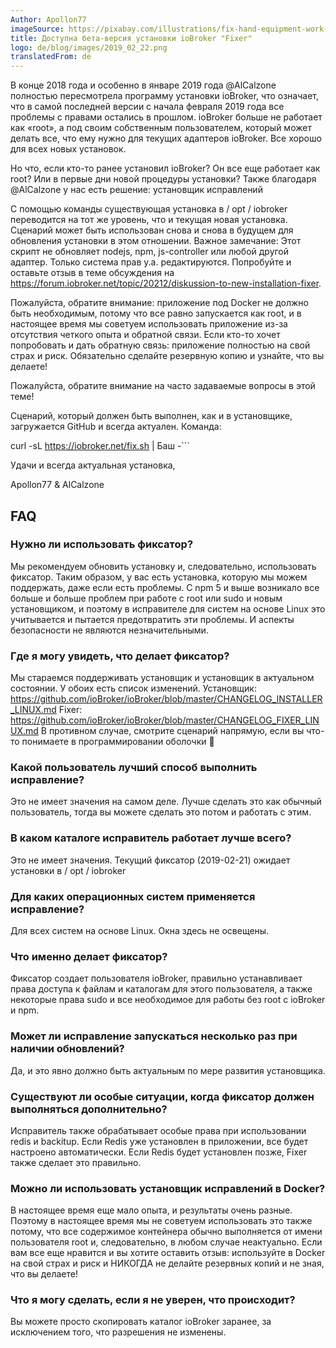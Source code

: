 ```yaml
---
Author: Apollon77
imageSource: https://pixabay.com/illustrations/fix-hand-equipment-work-sticker-2694108/
title: Доступна бета-версия установки ioBroker "Fixer"
logo: de/blog/images/2019_02_22.png
translatedFrom: de
---
```

В конце 2018 года и особенно в январе 2019 года @AlCalzone полностью пересмотрела программу установки ioBroker, что означает, что в самой последней версии с начала февраля 2019 года все проблемы с правами остались в прошлом. ioBroker больше не работает как «root», а под своим собственным пользователем, который может делать все, что ему нужно для текущих адаптеров ioBroker.
Все хорошо для всех новых установок.
<!-- SOURCE: Ende 2018 und vor allem im Januar 2019 hat @AlCalzone den ioBroker Installer komplett überarbeitet und damit gehören in den inzwischen aktuellen Version von Anfang Februar 2019 auch alle Rechteprobleme der Vergangenheit. ioBroker läuft damit nicht mehr als "root" sondern unter einem eigenen User der alles darf was er für die aktuellen ioBroker Adapter können muss.
Für alle neuen Installation ist also alles bestens.
 -->

Но что, если кто-то ранее установил ioBroker? Он все еще работает как root? Или в первые дни новой процедуры установки?
Также благодаря @AlCalzone у нас есть решение: установщик исправлений
<!-- SOURCE: Was ist aber wenn jemand ioBroker früher installiert hat? Er noch als root läuft? Oder in den ersten Tagen der neuen Installationsroutine?
Auch dafür haben wir jetzt dank @AlCalzone eine Lösung: den Installation-Fixer
 -->

С помощью команды существующая установка в / opt / iobroker переводится на тот же уровень, что и текущая новая установка. Сценарий может быть использован снова и снова в будущем для обновления установки в этом отношении.
Важное замечание: Этот скрипт не обновляет nodejs, npm, js-controller или любой другой адаптер. Только система прав у.а. редактируются.
Попробуйте и оставьте отзыв в теме обсуждения на https://forum.iobroker.net/topic/20212/diskussion-to-new-installation-fixer.
<!-- SOURCE: Mittels einem Kommando wird eine bestehende Installation in /opt/iobroker auf den gleichen Stand gebracht wie eine aktuelle neue Installation. Das Skript kann auch in Zukunft immer wieder genutzt werden um die Installation diesbezüglich zu Aktualisieren.
Wichtig: Diese Skript aktualisiert weder nodejs, npm noch js-controller oder irgend einen Adapter. Nur die Systemrechte u.a. werden bearbeitet.
Versucht es und gebt Feedback im Diskussionsthread unter https://forum.iobroker.net/topic/20212/diskussion-zum-neuen-installation-fixer
 -->

Пожалуйста, обратите внимание: приложение под Docker не должно быть необходимым, потому что все равно запускается как root, и в настоящее время мы советуем использовать приложение из-за отсутствия четкого опыта и обратной связи. Если кто-то хочет попробовать и дать обратную связь: приложение полностью на свой страх и риск. Обязательно сделайте резервную копию и узнайте, что вы делаете!
<!-- SOURCE: Bitte beachten: Anwendung unter Docker sollte, weil eh alles als root läuft, nicht nötig sein und wir raten aktuell mangels klarer Erfahrungen und Feedback von einer Anwendung ab. Falls es doch jemand versuchen will und Feedback geben will: Anwendung komplett auf eigene Gefahr. Unbedingt vorher ein Backup machen und wissen was man tut!
 -->

Пожалуйста, обратите внимание на часто задаваемые вопросы в этой теме!
<!-- SOURCE: Bitte beachtet den FAQ Post in diesem Thread!
 -->

Сценарий, который должен быть выполнен, как и в установщике, загружается GitHub и всегда актуален. Команда:
<!-- SOURCE: Das auszuführende Skript wird, wie beim Installer auch, von GitHub geladen und ist so immer aktuell. Der Befehl lautet:
 -->

curl -sL https://iobroker.net/fix.sh | Баш -```
<!-- SOURCE: curl -sL https://iobroker.net/fix.sh | bash -``` -->

Удачи и всегда актуальная установка,
<!-- SOURCE: Viel Erfolg und immer eine aktuelle Installation,
 -->

Apollon77 & AlCalzone
<!-- SOURCE: Apollon77 & AlCalzone
 -->

## FAQ
<!-- SOURCE: ## FAQ -->

### Нужно ли использовать фиксатор?
<!-- SOURCE: ### Muss man den Fixer nutzen? -->
Мы рекомендуем обновить установку и, следовательно, использовать фиксатор. Таким образом, у вас есть установка, которую мы можем поддержать, даже если есть проблемы. С npm 5 и выше возникало все больше и больше проблем при работе с root или sudo и новым установщиком, и поэтому в исправителе для систем на основе Linux это учитывается и пытается предотвратить эти проблемы. И аспекты безопасности не являются незначительными.
<!-- SOURCE: Wir empfehlen die Installation zu aktualisieren und daher den Fixer zu nutzen. Damit habt Ihr eine Installation die wir auch supporten können falls es Probleme gibt. Mit npm 5 und höher gab es immer mehr Probleme wenn mit root oder sudo gearbeitet wird und der neue Installer und damit auf der Fixer sind für Linux-basierte Systeme tragen dem Rechnung und versuchen diese Probleme zu verhindern. Und die Sicherheitsaspekte sind auch nicht zu vernachlässigen.
 -->

### Где я могу увидеть, что делает фиксатор?
<!-- SOURCE: ### Wo kann ich sehen was der Fixer alles macht? -->
Мы стараемся поддерживать установщик и установщик в актуальном состоянии.
У обоих есть список изменений.
Установщик: https://github.com/ioBroker/ioBroker/blob/master/CHANGELOG_INSTALLER_LINUX.md
Fixer: https://github.com/ioBroker/ioBroker/blob/master/CHANGELOG_FIXER_LINUX.md
В противном случае, смотрите сценарий напрямую, если вы что-то понимаете в программировании оболочки 🙂
<!-- SOURCE: Wir versuchen den Installer und Fixer immer aktuell zu halten.
Beide haben auch ein Changelog.
Installer: https://github.com/ioBroker/ioBroker/blob/master/CHANGELOG_INSTALLER_LINUX.md
Fixer: https://github.com/ioBroker/ioBroker/blob/master/CHANGELOG_FIXER_LINUX.md
Ansonsten das Skript direkt ansehen wenn Ihr etwas von Shell-Programmierung versteht 🙂
 -->

### Какой пользователь лучший способ выполнить исправление?
<!-- SOURCE: ### Als welcher Benutzer führt man den Fixer am besten aus? -->
Это не имеет значения на самом деле. Лучше сделать это как обычный пользователь, тогда вы можете сделать это потом
и работать с этим.
<!-- SOURCE: Es ist faktisch egal. Am besten führe es als normaler Benutzer aus, dann kannst Du danach
auch damit arbeiten.
 -->

### В каком каталоге исправитель работает лучше всего?
<!-- SOURCE: ### In welchem Verzeichnis führt man den Fixer am besten aus? -->
Это не имеет значения. Текущий фиксатор (2019-02-21) ожидает установки в / opt / iobroker
<!-- SOURCE: Es ist auch egal. Der aktuelle Fixer (2019-02-21) erwartet die Installation in /opt/iobroker
 -->

### Для каких операционных систем применяется исправление?
<!-- SOURCE: ### Für welche Betriebssysteme gilt der Fixer? -->
Для всех систем на основе Linux. Окна здесь не освещены.
<!-- SOURCE: Für alle Linux-basierte Systeme. Windows ist hier nicht abgedeckt.
 -->

### Что именно делает фиксатор?
<!-- SOURCE: ### Was genau tut der Fixer? -->
Фиксатор создает пользователя ioBroker, правильно устанавливает права доступа к файлам и каталогам для этого пользователя, а также некоторые права sudo и все необходимое для работы без root с ioBroker и npm.
<!-- SOURCE: Der Fixer legt einen ioBroker Benutzer an, setzt Datei- und Verzeichnis Rechte korrekt für diesen User und ebenso einige Sudo-Rechte und alles was gebraucht wird um ohne Root mit ioBroker und npm arbeiten zu können.
 -->

### Может ли исправление запускаться несколько раз при наличии обновлений?
<!-- SOURCE: ### Kann der Fixer mehrfach ausgeführt werden wenn es Updates gibt? -->
Да, и это явно должно быть актуальным по мере развития установщика.
<!-- SOURCE: Ja und das ist explizit so gedacht um bei Weiterentwicklung des Installers immer aktuell bleiben zu können.
 -->

### Существуют ли особые ситуации, когда фиксатор должен выполняться дополнительно?
<!-- SOURCE: ### Gibt es spezielle Situationen wo der Fixer zusätzlich ausgeführt werden sollte? -->
Исправитель также обрабатывает особые права при использовании redis и backitup. Если Redis уже установлен в приложении, все будет настроено автоматически. Если Redis будет установлен позже, Fixer также сделает это правильно.
<!-- SOURCE: Der Fixer behandelt auch spezielle Rechte wenn redis und backitup genutzt wird. Falls Redis bei der Anwendung bereits installiert ist wird alles automatisch korrekt gesetzt. Falls Redis später installiert wird setzt der Fixer auch dazu alles korrekt.
 -->

### Можно ли использовать установщик исправлений в Docker?
<!-- SOURCE: ### Kann der Installations-Fixer auch unter Docker eingesetzt werden? -->
В настоящее время еще мало опыта, и результаты очень разные. Поэтому в настоящее время мы не советуем использовать это также потому, что все содержимое контейнера обычно выполняется от имени пользователя root и, следовательно, в любом случае неактуально. Если вам все еще нравится и вы хотите оставить отзыв: используйте в Docker на свой страх и риск и НИКОГДА не делайте резервных копий и не зная, что вы делаете!
<!-- SOURCE: Aktuell liegen noch wenige Erfahrungen vor und die Ergebnisse sind sehr gemischt. Wir raten daher aktuell von einem Einsatz ab, auch da im Container meist alles als root läuft und daher eh nicht relevant ist. Wer dennoch mag und Feedback geben will: Einsatz in Docker auf eigene Gefahr und NIE ohne Backup und Wissen was man tut!
 -->

### Что я могу сделать, если я не уверен, что происходит?
<!-- SOURCE: ### Was kann ich tun wenn ich nicht sicher bin das was schieff geht? -->
Вы можете просто скопировать каталог ioBroker заранее, за исключением того, что разрешения не изменены.
<!-- SOURCE: Du kannst das ioBroker Verzeichnis vorher einfach kopieren, wobei ausser Berechtigungen nichts geändert wird. -->